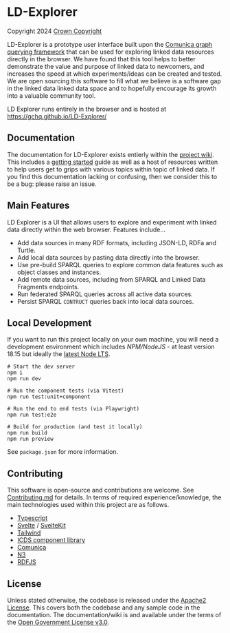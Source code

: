 # LD-Explorer

Copyright 2024 [Crown Copyright](https://www.nationalarchives.gov.uk/information-management/re-using-public-sector-information/uk-government-licensing-framework/crown-copyright/)

LD-Explorer is a prototype user interface built upon the [Comunica graph querying framework](https://comunica.dev/) that can be used for exploring linked data resources directly in the browser. We have found that this tool helps to better demonstrate the value and purpose of linked data to newcomers, and increases the speed at which experiments/ideas can be created and tested. We are open sourcing this software to fill what we believe is a software gap in the linked data linked data space and to hopefully encourage its growth into a valuable community tool.

LD Explorer runs entirely in the browser and is hosted at https://gchq.github.io/LD-Explorer/

## Documentation

The documentation for LD-Explorer exists entierly within the [project wiki](https://github.com/gchq/LD-Explorer/wiki). This includes a [getting started](https://github.com/gchq/LD-Explorer/wiki/Getting-Started) guide as well as a host of resources written to help users get to grips with various topics within topic of linked data. If you find this documentation lacking or confusing, then we consider this to be a bug: please raise an issue.

## Main Features

LD Explorer is a UI that allows users to explore and experiment with linked data directly within the web browser. Features include...

- Add data sources in many RDF formats, including JSON-LD, RDFa and Turtle.
- Add local data sources by pasting data directly into the browser.
- Use pre-build SPARQL queries to explore common data features such as object classes and instances.
- Add remote data sources, including from SPARQL and Linked Data Fragments endpoints.
- Run federated SPARQL queries across all active data sources.
- Persist SPARQL `CONTRUCT` queries back into local data sources.

## Local Development

If you want to run this project locally on your own machine, you will need a development environment which includes _NPM/NodeJS_ - at least version 18.15 but ideally the [latest Node LTS](https://nodejs.org/en).

```
# Start the dev server
npm i
npm run dev

# Run the component tests (via Vitest)
npm run test:unit+component

# Run the end to end tests (via Playwright)
npm run test:e2e

# Build for production (and test it locally)
npm run build
npm run preview
```

See `package.json` for more information.

## Contributing

This software is open-source and contributions are welcome. See [Contributing.md](./CONTRIBUTING.md) for details. In terms of required experience/knowledge, the main technologies used within this project are as follows.

- [Typescript](https://www.typescriptlang.org/)
- [Svelte](https://svelte.dev/) / [SvelteKit](https://kit.svelte.dev/)
- [Tailwind](https://tailwindcss.com/)
- [ICDS component library](https://design.sis.gov.uk/components)
- [Comunica](https://comunica.dev/)
- [N3](https://rdf.js.org/N3.js/)
- [RDFJS](https://rdf.js.org/)

## License

Unless stated otherwise, the codebase is released under the [Apache2 License](https://www.apache.org/licenses/LICENSE-2.0). This covers both the codebase and any sample code in the documentation. The documentation/wiki is and available under the terms of the [Open Government License v3.0](https://www.nationalarchives.gov.uk/doc/open-government-licence/version/3/).
